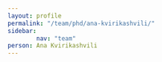```yaml
---
layout: profile
permalink: "/team/phd/ana-kvirikashvili/"
sidebar:
        nav: "team"
person: Ana Kvirikashvili
---
```

